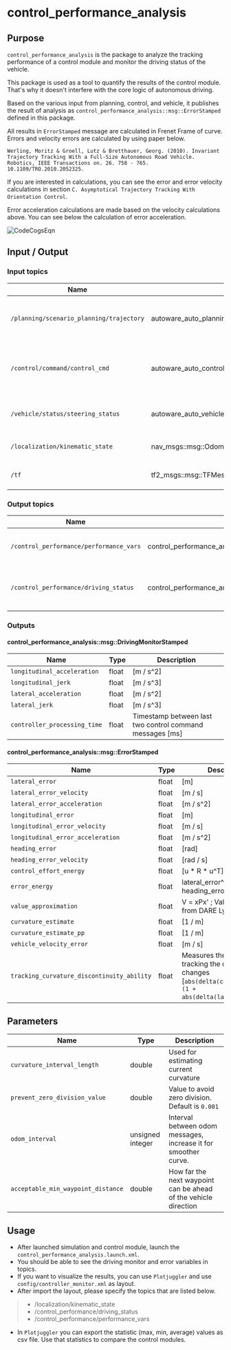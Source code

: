 # control_performance_analysis

## Purpose

`control_performance_analysis` is the package to analyze the tracking performance of a control module and monitor the driving status of the vehicle.

This package is used as a tool to quantify the results of the control module.
That's why it doesn't interfere with the core logic of autonomous driving.

Based on the various input from planning, control, and vehicle, it publishes the result of analysis as `control_performance_analysis::msg::ErrorStamped` defined in this package.

All results in `ErrorStamped` message are calculated in Frenet Frame of curve. Errors and velocity errors are calculated by using paper below.

`Werling, Moritz & Groell, Lutz & Bretthauer, Georg. (2010). Invariant Trajectory Tracking With a Full-Size Autonomous Road Vehicle. Robotics, IEEE Transactions on. 26. 758 - 765. 10.1109/TRO.2010.2052325.`

If you are interested in calculations, you can see the error and error velocity calculations in section `C. Asymptotical Trajectory Tracking With Orientation Control`.

Error acceleration calculations are made based on the velocity calculations above. You can see below the calculation of error acceleration.

![CodeCogsEqn](https://user-images.githubusercontent.com/45468306/169027099-ef15b306-2868-4084-a350-0e2b652c310f.png)

## Input / Output

### Input topics

| Name                                     | Type                                                     | Description                                 |
| ---------------------------------------- | -------------------------------------------------------- | ------------------------------------------- |
| `/planning/scenario_planning/trajectory` | autoware_auto_planning_msgs::msg::Trajectory             | Output trajectory from planning module.     |
| `/control/command/control_cmd`           | autoware_auto_control_msgs::msg::AckermannControlCommand | Output control command from control module. |
| `/vehicle/status/steering_status`        | autoware_auto_vehicle_msgs::msg::SteeringReport          | Steering information from vehicle.          |
| `/localization/kinematic_state`          | nav_msgs::msg::Odometry                                  | Use twist from odometry.                    |
| `/tf`                                    | tf2_msgs::msg::TFMessage                                 | Extract ego pose from tf.                   |

### Output topics

| Name                                    | Type                                                     | Description                                         |
| --------------------------------------- | -------------------------------------------------------- | --------------------------------------------------- |
| `/control_performance/performance_vars` | control_performance_analysis::msg::ErrorStamped          | The result of the performance analysis.             |
| `/control_performance/driving_status`   | control_performance_analysis::msg::DrivingMonitorStamped | Driving status (acceleration, jerk etc.) monitoring |

### Outputs

#### control_performance_analysis::msg::DrivingMonitorStamped

| Name                         | Type  | Description                                              |
| ---------------------------- | ----- | -------------------------------------------------------- |
| `longitudinal_acceleration`  | float | [m / s^2]                                                |
| `longitudinal_jerk`          | float | [m / s^3]                                                |
| `lateral_acceleration`       | float | [m / s^2]                                                |
| `lateral_jerk`               | float | [m / s^3]                                                |
| `controller_processing_time` | float | Timestamp between last two control command messages [ms] |

#### control_performance_analysis::msg::ErrorStamped

| Name                                       | Type  | Description                                                                                                       |
| ------------------------------------------ | ----- | ----------------------------------------------------------------------------------------------------------------- |
| `lateral_error`                            | float | [m]                                                                                                               |
| `lateral_error_velocity`                   | float | [m / s]                                                                                                           |
| `lateral_error_acceleration`               | float | [m / s^2]                                                                                                         |
| `longitudinal_error`                       | float | [m]                                                                                                               |
| `longitudinal_error_velocity`              | float | [m / s]                                                                                                           |
| `longitudinal_error_acceleration`          | float | [m / s^2]                                                                                                         |
| `heading_error`                            | float | [rad]                                                                                                             |
| `heading_error_velocity`                   | float | [rad / s]                                                                                                         |
| `control_effort_energy`                    | float | [u * R * u^T]                                                                                                     |
| `error_energy`                             | float | lateral_error^2 + heading_error^2                                                                                 |
| `value_approximation`                      | float | V = xPx' ; Value function from DARE Lyap matrix P                                                                 |
| `curvature_estimate`                       | float | [1 / m]                                                                                                           |
| `curvature_estimate_pp`                    | float | [1 / m]                                                                                                           |
| `vehicle_velocity_error`                   | float | [m / s]                                                                                                           |
| `tracking_curvature_discontinuity_ability` | float | Measures the ability to tracking the curvature changes [`abs(delta(curvature)) / (1 + abs(delta(lateral_error))`] |

## Parameters

| Name                               | Type             | Description                                                     |
| ---------------------------------- | ---------------- | --------------------------------------------------------------- |
| `curvature_interval_length`        | double           | Used for estimating current curvature                           |
| `prevent_zero_division_value`      | double           | Value to avoid zero division. Default is `0.001`                |
| `odom_interval`                    | unsigned integer | Interval between odom messages, increase it for smoother curve. |
| `acceptable_min_waypoint_distance` | double           | How far the next waypoint can be ahead of the vehicle direction |

## Usage

- After launched simulation and control module, launch the `control_performance_analysis.launch.xml`.
- You should be able to see the driving monitor and error variables in topics.
- If you want to visualize the results, you can use `Plotjuggler` and use `config/controller_monitor.xml` as layout.
- After import the layout, please specify the topics that are listed below.

> - /localization/kinematic_state
> - /control_performance/driving_status
> - /control_performance/performance_vars

- In `Plotjuggler` you can export the statistic (max, min, average) values as csv file. Use that statistics to compare the control modules.
